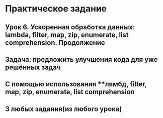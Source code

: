 # Практическое задание

## Урок 6. Ускоренная обработка данных: lambda, filter, map, zip, enumerate, list comprehension. Продолжение

## Задача: предложить улучшения кода для уже решённых задач

## С помощью использования **лямбд, filter, map, zip, enumerate, list comprehension

## 3 любых задания(из любого урока)
